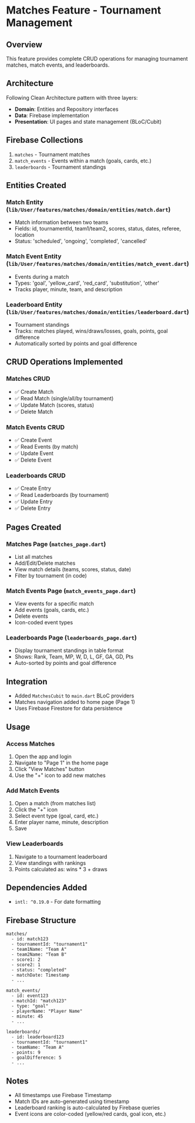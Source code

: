 # Matches Feature - Tournament Management

## Overview
This feature provides complete CRUD operations for managing tournament matches, match events, and leaderboards.

## Architecture
Following Clean Architecture pattern with three layers:
- **Domain**: Entities and Repository interfaces
- **Data**: Firebase implementation
- **Presentation**: UI pages and state management (BLoC/Cubit)

## Firebase Collections
1. `matches` - Tournament matches
2. `match_events` - Events within a match (goals, cards, etc.)
3. `leaderboards` - Tournament standings

## Entities Created

### Match Entity (`lib/User/features/matches/domain/entities/match.dart`)
- Match information between two teams
- Fields: id, tournamentId, team1/team2, scores, status, dates, referee, location
- Status: 'scheduled', 'ongoing', 'completed', 'cancelled'

### Match Event Entity (`lib/User/features/matches/domain/entities/match_event.dart`)
- Events during a match
- Types: 'goal', 'yellow_card', 'red_card', 'substitution', 'other'
- Tracks player, minute, team, and description

### Leaderboard Entity (`lib/User/features/matches/domain/entities/leaderboard.dart`)
- Tournament standings
- Tracks: matches played, wins/draws/losses, goals, points, goal difference
- Automatically sorted by points and goal difference

## CRUD Operations Implemented

### Matches CRUD
- ✅ Create Match
- ✅ Read Match (single/all/by tournament)
- ✅ Update Match (scores, status)
- ✅ Delete Match

### Match Events CRUD
- ✅ Create Event
- ✅ Read Events (by match)
- ✅ Update Event
- ✅ Delete Event

### Leaderboards CRUD
- ✅ Create Entry
- ✅ Read Leaderboards (by tournament)
- ✅ Update Entry
- ✅ Delete Entry

## Pages Created

### Matches Page (`matches_page.dart`)
- List all matches
- Add/Edit/Delete matches
- View match details (teams, scores, status, date)
- Filter by tournament (in code)

### Match Events Page (`match_events_page.dart`)
- View events for a specific match
- Add events (goals, cards, etc.)
- Delete events
- Icon-coded event types

### Leaderboards Page (`leaderboards_page.dart`)
- Display tournament standings in table format
- Shows: Rank, Team, MP, W, D, L, GF, GA, GD, Pts
- Auto-sorted by points and goal difference

## Integration
- Added `MatchesCubit` to `main.dart` BLoC providers
- Matches navigation added to home page (Page 1)
- Uses Firebase Firestore for data persistence

## Usage

### Access Matches
1. Open the app and login
2. Navigate to "Page 1" in the home page
3. Click "View Matches" button
4. Use the "+" icon to add new matches

### Add Match Events
1. Open a match (from matches list)
2. Click the "+" icon
3. Select event type (goal, card, etc.)
4. Enter player name, minute, description
5. Save

### View Leaderboards
1. Navigate to a tournament leaderboard
2. View standings with rankings
3. Points calculated as: wins * 3 + draws

## Dependencies Added
- `intl: ^0.19.0` - For date formatting

## Firebase Structure

```
matches/
  - id: match123
  - tournamentId: "tournament1"
  - team1Name: "Team A"
  - team2Name: "Team B"
  - score1: 2
  - score2: 1
  - status: "completed"
  - matchDate: Timestamp
  - ...

match_events/
  - id: event123
  - matchId: "match123"
  - type: "goal"
  - playerName: "Player Name"
  - minute: 45
  - ...

leaderboards/
  - id: leaderboard123
  - tournamentId: "tournament1"
  - teamName: "Team A"
  - points: 9
  - goalDifference: 5
  - ...
```

## Notes
- All timestamps use Firebase Timestamp
- Match IDs are auto-generated using timestamp
- Leaderboard ranking is auto-calculated by Firebase queries
- Event icons are color-coded (yellow/red cards, goal icon, etc.)

